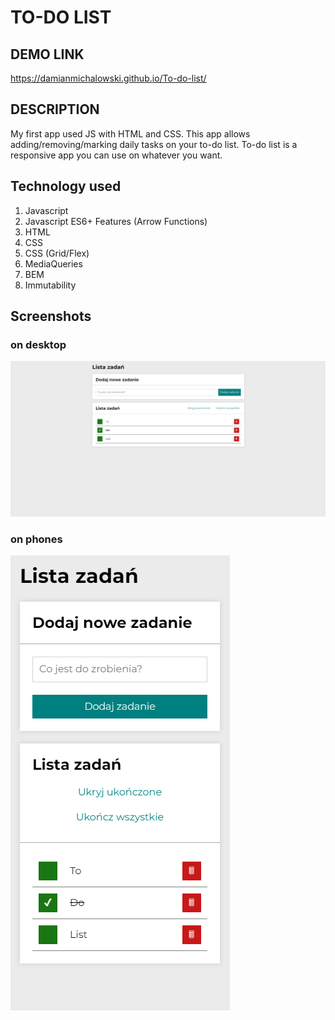 # TO-DO LIST
## DEMO LINK 
https://damianmichalowski.github.io/To-do-list/
## DESCRIPTION
My first app used JS with HTML and CSS. This app allows adding/removing/marking daily tasks on your to-do list. To-do list is a responsive app you can use on whatever you want.
## Technology used
1. Javascript
2. Javascript ES6+ Features (Arrow Functions)
3. HTML
4. CSS
5. CSS (Grid/Flex)
6. MediaQueries
7. BEM
8. Immutability
## Screenshots
### on desktop
![App Screenshot](images/screen1.jpg)
### on phones
![App Screenshot](images/screen2.jpg)
